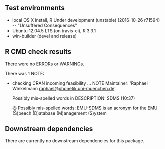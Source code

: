 ## Test environments
* local OS X install, R Under development (unstable) (2016-10-26 r71594) -- "Unsuffered Consequences"
* Ubuntu 12.04.5 LTS (on travis-ci), R 3.3.1
* win-builder (devel and release)

## R CMD check results
There were no ERRORs or WARNINGs.

There was 1 NOTE:

* checking CRAN incoming feasibility ... NOTE
  Maintainer: 'Raphael Winkelmann <raphael@phonetik.uni-muenchen.de>'
    
  Possibly mis-spelled words in DESCRIPTION:
    SDMS (10:37)
  
  @ Possibly mis-spelled words: EMU-SDMS is an acronym for the EMU (S)peech (D)atabase (M)anagement (S)ystem


## Downstream dependencies
There are currently no downstream dependencies for this package.